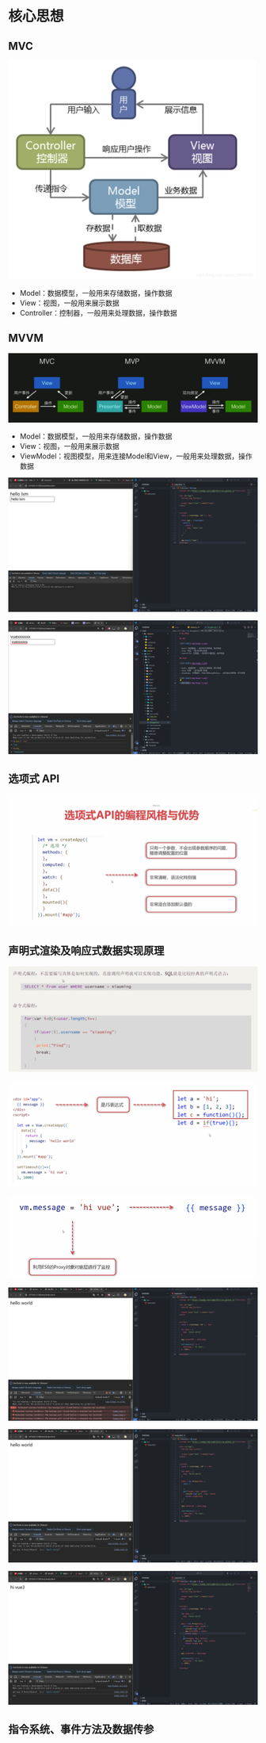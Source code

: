 # 核心思想

## MVC

![alt text](img/image-2.png)

- Model：数据模型，一般用来存储数据，操作数据
- View：视图，一般用来展示数据
- Controller：控制器，一般用来处理数据，操作数据

## MVVM

![alt text](img/image-3.png)

- Model：数据模型，一般用来存储数据，操作数据
- View：视图，一般用来展示数据
- ViewModel：视图模型，用来连接Model和View，一般用来处理数据，操作数据

![alt text](img/image-4.png)

![alt text](img/image-6.png)


## 选项式 API

![alt text](img/image-7.png)


## 声明式渲染及响应式数据实现原理 

![alt text](img/image-8.png)

![alt text](img/image-9.png)

![alt text](img/image-10.png)

![alt text](img/image-11.png)

![alt text](img/image-12.png)

![alt text](img/image-13.png)

## 指令系统、事件方法及数据传参
